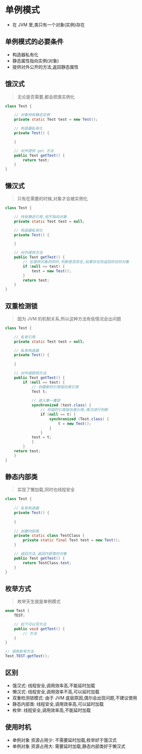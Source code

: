 # 单例模式

* 在 JVM 里,类只有一个对象(实例)存在

## 单例模式的必要条件

* 构造器私有化
* 静态属性指向实例(对象)
* 提供对外公开的方法,返回静态属性

## 饿汉式
> 无论是否需要,都会把类实例化

```java
class Test {

    // 对象持有静态实例
    private static Test test = new Test();

    // 构造器私有化
    private Test() {

    }

    // 对外提供 get 方法
    public Test getTest() {
        return test;
    }
}
```

## 懒汉式
> 只有在需要的时候,对象才会被实例化

```java
class Test {

    // 持有静态引用,但不指向对象
    private static Test test = null;

    // 构造器私有化
    private Test() {

    }

    // 对外提供方法
    public Test getTest() {
        // 在提供对象的同时,判断是否存在,如果存在则返回存在的对象
        if (null == test) {
            test = new Test();
        }
        return test;
    }
}
```

## 双重检测锁
> 因为 JVM 的机制关系,所以这种方法有些情况会出问题

```java
class Test {

    // 私有引用
    private static Test test = null;

    // 私有构造器
    private Test() {
    
    }

    // 对外缇欧刚方法
    public Test getTest() {
        if (null == test) {
            // 创建新的引用指向类引用
            Test t;
            
            // 进入第一重锁
            synchronized (test.class) {
                // 将临时引用指向类引用,再次进行判断
                if (null == t) {
                    synchronized (Test.class) {
                        t = new Test();
                    }
                }
            test = t;
            }
        }
    return test;
    }
}
```

## 静态内部类
> 实现了懒加载,同时也线程安全

```java
class Test {
    
    // 私有构造器
    private Test() {
    
    }
    
    // 创建内部类
    private static class TestClass {
        private static final Test test = new Test();
    }

    // 返回方法,返回内部类的对象
    public Test getTest() {
        return TestClass.test;
    }
}
```

## 枚举方式
> 枚举天生就是单例模式

```java
enum Test {
    TEST;

    // 如下可以写方法
    public void getTest() {
        // 方法
    }
}
```
```java
// 调用枚举方法
Test.TEST.getTest();
```

## 区别

* 饿汉式: 线程安全,调用效率高,不能延时加载
* 懒汉式: 线程安全,调用效率不高,可以延时加载
* 双重检测锁模式: 由于 JVM 底层原因,偶尔会出现问题,不建议使用
* 静态内部类: 线程安全,调用效率高,可以延时加载
* 枚举: 线程安全,调用效率高,不能延时加载

## 使用时机

* 单例对象 资源占用少: 不需要延时加载,枚举好于饿汉式
* 单例对象 资源占用大: 需要延时加载,静态内部类好于懒汉式
